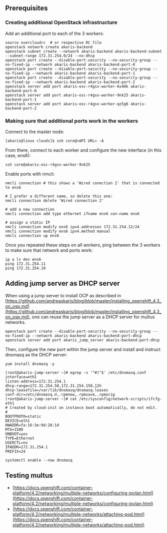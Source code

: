 ## Prerequisites ##

### Creating additional OpenStack infrastructure ###

Add an additional port to each of the 3 workers:
~~~
source overcloudrc  # or respective RC file
openstack network create akaris-backend
openstack subnet create --network akaris-backend akaris-backend-subnet --subnet-range 172.31.254.0/24 --no-dhcp
openstack port create --disable-port-security --no-security-group --no-fixed-ip --network akaris-backend akaris-backend-port-0
openstack port create --disable-port-security --no-security-group --no-fixed-ip --network akaris-backend akaris-backend-port-1
openstack port create --disable-port-security --no-security-group --no-fixed-ip --network akaris-backend akaris-backend-port-2
openstack server add port akaris-osc-r4gsx-worker-6x48k akaris-backend-port-0
openstack server add port akaris-osc-r4gsx-worker-9nk25 akaris-backend-port-1
openstack server add port akaris-osc-r4gsx-worker-qz5g6 akaris-backend-port-2
~~~

### Making sure that additional ports work in the workers ###

Connect to the master node:
~~~
[akaris@linux clouds]$ ssh core@<API URL> -A
~~~

From there, connect to each worker and configure the new interface (in this case, ens6):
~~~
ssh core@akaris-osc-r4gsx-worker-9nk25
~~~

Enable ports with nmcli:
~~~
nmcli connection # this shows a 'Wired conection 2' that is connected to ens6

# I prefer a different name, so delete this one:
nmcli connection delete 'Wired connection 2'

# add a new connection
nmcli connection add type ethernet ifname ens6 con-name ens6

# assign a static IP
nmcli connection modify ens6 ipv4.addresses 172.31.254.12/24 
nmcli connection modify ens6 ipv4.method manual
nmcli connection up ens6
~~~

Once you repeated these steps on all workers, ping between the 3 workers to make sure that network and ports work:
~~~
ip a ls dev ens6
ping 172.31.254.11
ping 172.31.254.10
~~~

## Adding jump server as DHCP server ##

When using a jump server to install OCP as described in [https://github.com/andreaskaris/blog/blob/master/installing_openshift_4.3_on_osp.md](https://github.com/andreaskaris/blog/blob/master/installing_openshift_4.3_on_osp.md), one can reuse the jump server as a DHCP server for multus networks. 

~~~
openstack port create --disable-port-security --no-security-group --no-fixed-ip --network akaris-backend akaris-backend-port-dhcp
openstack server add port akaris_jump_server akaris-backend-port-dhcp
~~~

Then, configure the new port within the jump server and install and instruct dnsmasq as the DHCP server:
~~~
yum install dnsmasq -y
~~~

~~~
[root@akaris-jump-server ~]# egrep -v '^#|^$' /etc/dnsmasq.conf 
interface=eth1
listen-address=172.31.254.1
dhcp-range=172.31.254.50,172.31.254.150,12h
dhcp-leasefile=/var/lib/dnsmasq/dnsmasq.leases
conf-dir=/etc/dnsmasq.d,.rpmnew,.rpmsave,.rpmorig
[root@akaris-jump-server ~]# cat /etc/sysconfig/network-scripts/ifcfg-eth1
# Created by cloud-init on instance boot automatically, do not edit.
#
BOOTPROTO=static
DEVICE=eth1
HWADDR=fa:16:3e:9d:28:1d
MTU=1500
ONBOOT=yes
TYPE=Ethernet
USERCTL=no
IPADDR=172.31.254.1
PREFIX=24
~~~

~~~
systemctl enable --now dnsmasq
~~~

## Testing multus ##

* [https://docs.openshift.com/container-platform/4.2/networking/multiple-networks/configuring-ipvlan.html](https://docs.openshift.com/container-platform/4.2/networking/multiple-networks/configuring-ipvlan.html)
* [https://docs.openshift.com/container-platform/4.2/networking/multiple-networks/attaching-pod.html](https://docs.openshift.com/container-platform/4.2/networking/multiple-networks/attaching-pod.html)
